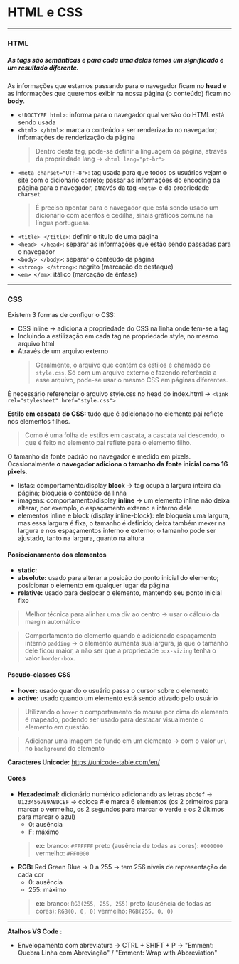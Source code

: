 # HTML e CSS

***

### HTML

##### As tags são semânticas e para cada uma delas temos um significado e um resultado diferente.
As informações que estamos passando para o navegador ficam no **head** e as informações que queremos exibir na nossa página (o conteúdo) ficam no **body**.

* `<!DOCTYPE html>`: informa para o navegador qual versão do HTML está sendo usada
* `<html> </html>`: marca o conteúdo a ser renderizado no navegador; informações de renderização da página
    > Dentro desta tag, pode-se definir a linguagem da página, através da propriedade lang → `<html lang="pt-br">`
* `<meta charset="UTF-8">`: tag usada para que todos os usuários vejam o site com o dicionário correto; passar as informações do encoding da página para o navegador, através da tag `<meta>` e da propriedade `charset`
    > É preciso apontar para o navegador que está sendo usado um dicionário com acentos e cedilha, sinais gráficos comuns na língua portuguesa.
* `<title> </title>`: definir o título de uma página
* `<head> </head>`: separar as informações que estão sendo passadas para o navegador
* `<body> </body>`: separar o conteúdo da página
* `<strong> </strong>`: negrito (marcação de destaque)
* `<em> </em>`: itálico (marcação de ênfase)

***

### CSS

Existem 3 formas de configur o CSS:
* CSS inline → adiciona a propriedade do CSS na linha onde tem-se a tag
* Incluindo a estilização em cada tag na propriedade style, no mesmo arquivo html
* Através de um arquivo externo
    > Geralmente, o arquivo que contém os estilos é chamado de `style.css`.
    > Só com um arquivo externo e fazendo referência a esse arquivo, pode-se usar o mesmo CSS em páginas diferentes.

É necessário referenciar o arquivo style.css no head do index.html → `<link rel="stylesheet" href="style.css">`

**Estilo em cascata do CSS:** tudo que é adicionado no elemento pai reflete nos elementos filhos.
> Como é uma folha de estilos em cascata, a cascata vai descendo, o que é feito no elemento pai reflete para o elemento filho.

O tamanho da fonte padrão no navegador é medido em pixels. Ocasionalmente **o navegador adiciona o tamanho da fonte inicial como 16 pixels**.

* listas: comportamento/display **block** → tag ocupa a largura inteira da página; bloqueia o conteúdo da linha
* imagens: comportamento/display **inline** → um elemento inline não deixa alterar, por exemplo, o espaçamento externo e interno dele
* elementos inline e block (display inline-block): ele bloqueia uma largura, mas essa largura é fixa, o tamanho é definido; deixa também mexer na largura e nos espaçamentos interno e externo; o tamanho pode ser ajustado, tanto na largura, quanto na altura

#### Posiocionamento dos elementos
* **static:**
* **absolute:** usado para alterar a posicão do ponto inicial do elemento; posicionar o elemento em qualquer lugar da página
* **relative:** usado para deslocar o elemento, mantendo seu ponto inicial fixo

> Melhor técnica para alinhar uma div ao centro → usar o cálculo da margin automático

> Comportamento do elemento quando é adicionado espaçamento interno `padding` → o elemento aumenta sua largura, já que o tamanho dele ficou maior, a não ser que a propriedade `box-sizing` tenha o valor `border-box`.

#### Pseudo-classes CSS
* **hover:** usado quando o usuário passa o cursor sobre o elemento
* **active:** usado quando um elemento está sendo ativado pelo usuário

> Utilizando o `hover` o comportamento do mouse por cima do elemento é mapeado, podendo ser usado para destacar visualmente o elemento em questão.

> Adicionar uma imagem de fundo em um elemento → com o valor `url` no `background` do elemento

**Caracteres Unicode:** https://unicode-table.com/en/

#### Cores
* **Hexadecimal:** dicionário numérico adicionando as letras `abcdef` → `0123456789ABDCEF` → coloca # e marca 6 elementos (os 2 primeiros para marcar o vermelho, os 2 segundos para marcar o verde e os 2 últimos para marcar o azul)
    * 0: ausência
    * F: máximo
    > **ex:**
    > branco: `#FFFFFF`
    > preto (ausência de todas as cores): `#000000`
    > vermelho: `#FF0000`
* **RGB:** Red Green Blue → 0 a 255 → tem 256 níveis de representação de cada cor
    * 0: ausência
    * 255: máximo
    > **ex:**
    > branco: `RGB(255, 255, 255)`
    > preto (ausência de todas as cores): `RGB(0, 0, 0)`
    > vermelho: `RGB(255, 0, 0)`

***

**Atalhos VS Code :** 
* Envelopamento com abreviatura → CTRL + SHIFT + P → "Emment: Quebra Linha com Abreviação" / "Emment: Wrap with Abbreviation" 